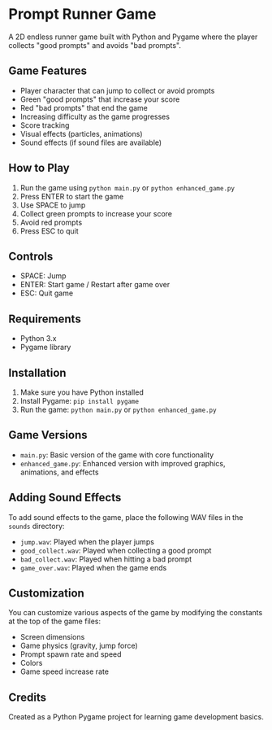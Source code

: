 # Prompt Runner Game

A 2D endless runner game built with Python and Pygame where the player collects "good prompts" and avoids "bad prompts".

## Game Features

- Player character that can jump to collect or avoid prompts
- Green "good prompts" that increase your score
- Red "bad prompts" that end the game
- Increasing difficulty as the game progresses
- Score tracking
- Visual effects (particles, animations)
- Sound effects (if sound files are available)

## How to Play

1. Run the game using `python main.py` or `python enhanced_game.py`
2. Press ENTER to start the game
3. Use SPACE to jump
4. Collect green prompts to increase your score
5. Avoid red prompts
6. Press ESC to quit

## Controls

- SPACE: Jump
- ENTER: Start game / Restart after game over
- ESC: Quit game

## Requirements

- Python 3.x
- Pygame library

## Installation

1. Make sure you have Python installed
2. Install Pygame: `pip install pygame`
3. Run the game: `python main.py` or `python enhanced_game.py`

## Game Versions

- `main.py`: Basic version of the game with core functionality
- `enhanced_game.py`: Enhanced version with improved graphics, animations, and effects

## Adding Sound Effects

To add sound effects to the game, place the following WAV files in the `sounds` directory:

- `jump.wav`: Played when the player jumps
- `good_collect.wav`: Played when collecting a good prompt
- `bad_collect.wav`: Played when hitting a bad prompt
- `game_over.wav`: Played when the game ends

## Customization

You can customize various aspects of the game by modifying the constants at the top of the game files:

- Screen dimensions
- Game physics (gravity, jump force)
- Prompt spawn rate and speed
- Colors
- Game speed increase rate

## Credits

Created as a Python Pygame project for learning game development basics.
